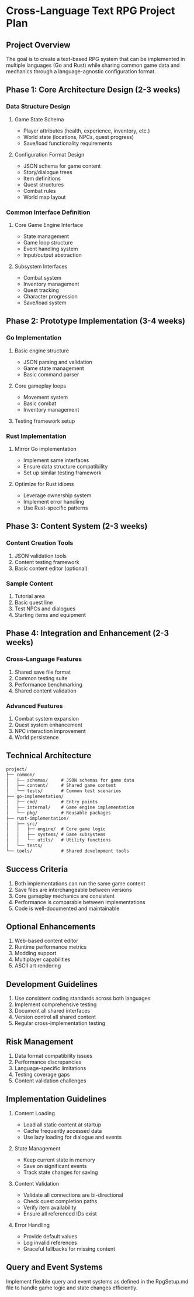 
# Cross-Language Text RPG Project Plan

## Project Overview

The goal is to create a text-based RPG system that can be implemented in multiple languages (Go and Rust) while sharing common game data and mechanics through a language-agnostic configuration format.

## Phase 1: Core Architecture Design (2-3 weeks)

### Data Structure Design

1. Game State Schema
   - Player attributes (health, experience, inventory, etc.)
   - World state (locations, NPCs, quest progress)
   - Save/load functionality requirements

2. Configuration Format Design
   - JSON schema for game content
   - Story/dialogue trees
   - Item definitions
   - Quest structures
   - Combat rules
   - World map layout

### Common Interface Definition

1. Core Game Engine Interface
   - State management
   - Game loop structure
   - Event handling system
   - Input/output abstraction

2. Subsystem Interfaces
   - Combat system
   - Inventory management
   - Quest tracking
   - Character progression
   - Save/load system

## Phase 2: Prototype Implementation (3-4 weeks)

### Go Implementation

1. Basic engine structure
   - JSON parsing and validation
   - Game state management
   - Basic command parser

2. Core gameplay loops
   - Movement system
   - Basic combat
   - Inventory management

3. Testing framework setup

### Rust Implementation

1. Mirror Go implementation
   - Implement same interfaces
   - Ensure data structure compatibility
   - Set up similar testing framework

2. Optimize for Rust idioms
   - Leverage ownership system
   - Implement error handling
   - Use Rust-specific patterns

## Phase 3: Content System (2-3 weeks)

### Content Creation Tools

1. JSON validation tools
2. Content testing framework
3. Basic content editor (optional)

### Sample Content

1. Tutorial area
2. Basic quest line
3. Test NPCs and dialogues
4. Starting items and equipment

## Phase 4: Integration and Enhancement (2-3 weeks)

### Cross-Language Features

1. Shared save file format
2. Common testing suite
3. Performance benchmarking
4. Shared content validation

### Advanced Features

1. Combat system expansion
2. Quest system enhancement
3. NPC interaction improvement
4. World persistence

## Technical Architecture

```md
project/
├── common/
│   ├── schemas/     # JSON schemas for game data
│   ├── content/     # Shared game content
│   └── tests/       # Common test scenarios
├── go-implementation/
│   ├── cmd/         # Entry points
│   ├── internal/    # Game engine implementation
│   └── pkg/         # Reusable packages
├── rust-implementation/
│   ├── src/
│   │   ├── engine/  # Core game logic
│   │   ├── systems/ # Game subsystems
│   │   └── utils/   # Utility functions
│   └── tests/
└── tools/           # Shared development tools
```

## Success Criteria

1. Both implementations can run the same game content
2. Save files are interchangeable between versions
3. Core gameplay mechanics are consistent
4. Performance is comparable between implementations
5. Code is well-documented and maintainable

## Optional Enhancements

1. Web-based content editor
2. Runtime performance metrics
3. Modding support
4. Multiplayer capabilities
5. ASCII art rendering

## Development Guidelines

1. Use consistent coding standards across both languages
2. Implement comprehensive testing
3. Document all shared interfaces
4. Version control all shared content
5. Regular cross-implementation testing

## Risk Management

1. Data format compatibility issues
2. Performance discrepancies
3. Language-specific limitations
4. Testing coverage gaps
5. Content validation challenges

## Implementation Guidelines

1. Content Loading
   - Load all static content at startup
   - Cache frequently accessed data
   - Use lazy loading for dialogue and events

2. State Management
   - Keep current state in memory
   - Save on significant events
   - Track state changes for saving

3. Content Validation
   - Validate all connections are bi-directional
   - Check quest completion paths
   - Verify item availability
   - Ensure all referenced IDs exist

4. Error Handling
   - Provide default values
   - Log invalid references
   - Graceful fallbacks for missing content

## Query and Event Systems

Implement flexible query and event systems as defined in the RpgSetup.md file to handle game logic and state changes efficiently.
